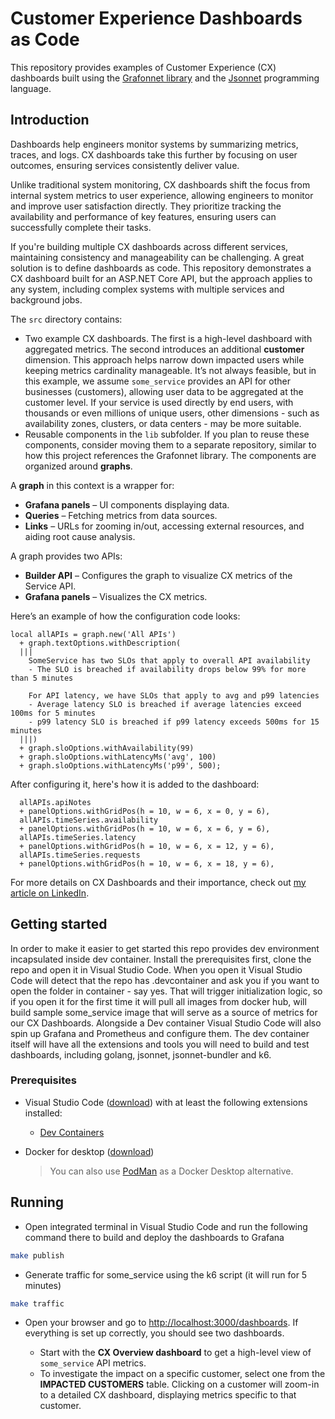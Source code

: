 # Customer Experience Dashboards as Code

This repository provides examples of Customer Experience (CX) dashboards built using the [Grafonnet library](https://github.com/grafana/grafonnet/tree/main) and the [Jsonnet](https://jsonnet.org/) programming language.


## Introduction

Dashboards help engineers monitor systems by summarizing metrics, traces, and logs. CX dashboards take this further by focusing on user outcomes, ensuring services consistently deliver value.

Unlike traditional system monitoring, CX dashboards shift the focus from internal system metrics to user experience, allowing engineers to monitor and improve user satisfaction directly. They prioritize tracking the availability and performance of key features, ensuring users can successfully complete their tasks.

If you're building multiple CX dashboards across different services, maintaining consistency and manageability can be challenging. A great solution is to define dashboards as code. This repository demonstrates a CX dashboard built for an ASP.NET Core API, but the approach applies to any system, including complex systems with multiple services and background jobs.

The `src` directory contains:
- Two example CX dashboards. The first is a high-level dashboard with aggregated metrics. The second introduces an additional **customer** dimension. This approach helps narrow down impacted users while keeping metrics cardinality manageable. It’s not always feasible, but in this example, we assume `some_service` provides an API for other businesses (customers), allowing user data to be aggregated at the customer level. If your service is used directly by end users, with thousands or even millions of unique users, other dimensions - such as availability zones, clusters, or data centers - may be more suitable.
- Reusable components in the `lib` subfolder. If you plan to reuse these components, consider moving them to a separate repository, similar to how this project references the Grafonnet library. The components are organized around **graphs**.

A **graph** in this context is a wrapper for:
- **Grafana panels** – UI components displaying data.
- **Queries** – Fetching metrics from data sources.
- **Links** – URLs for zooming in/out, accessing external resources, and aiding root cause analysis.

A graph provides two APIs:

- **Builder API** – Configures the graph to visualize CX metrics of the Service API.
- **Grafana panels** – Visualizes the CX metrics.

Here’s an example of how the configuration code looks:

```jsonnet
local allAPIs = graph.new('All APIs')
  + graph.textOptions.withDescription(
  |||
    SomeService has two SLOs that apply to overall API availability
    - The SLO is breached if availability drops below 99% for more than 5 minutes

    For API latency, we have SLOs that apply to avg and p99 latencies
    - Average latency SLO is breached if average latencies exceed 100ms for 5 minutes
    - p99 latency SLO is breached if p99 latency exceeds 500ms for 15 minutes
  |||)
  + graph.sloOptions.withAvailability(99)
  + graph.sloOptions.withLatencyMs('avg', 100)
  + graph.sloOptions.withLatencyMs('p99', 500);
```
After configuring it, here's how it is added to the dashboard:

```jsonnet
  allAPIs.apiNotes
  + panelOptions.withGridPos(h = 10, w = 6, x = 0, y = 6),
  allAPIs.timeSeries.availability
  + panelOptions.withGridPos(h = 10, w = 6, x = 6, y = 6),
  allAPIs.timeSeries.latency
  + panelOptions.withGridPos(h = 10, w = 6, x = 12, y = 6),
  allAPIs.timeSeries.requests
  + panelOptions.withGridPos(h = 10, w = 6, x = 18, y = 6),
```

For more details on CX Dashboards and their importance, check out [my article on LinkedIn](https://www.linkedin.com/pulse/building-dashboards-matter-backend-engineers-view-cx-kovalev-r3omf/).


## Getting started

In order to make it easier to get started this repo provides dev environment incapsulated inside dev container. Install the prerequisites first, clone the repo and open it in Visual Studio Code. When you open it Visual Studio Code will detect that the repo has .devcontainer and ask you if you want to open the folder in container - say yes. That will trigger initialization logic, so if you open it for the first time it will pull all images from docker hub, will build sample some_service image that will serve as a source of metrics for our CX Dashboards. Alongside a Dev container Visual Studio Code will also spin up Grafana and Prometheus and configure them. The dev container itself will have all the extensions and tools you will need to build and test dashboards, including golang, jsonnet, jsonnet-bundler and k6.

### Prerequisites

- Visual Studio Code ([download](https://code.visualstudio.com/download)) with at least the following extensions installed:
  - [Dev Containers](https://marketplace.visualstudio.com/items?itemName=ms-vscode-remote.remote-containers)

- Docker for desktop ([download](https://www.docker.com/products/docker-desktop))
  > You can also use [PodMan](https://podman.io) as a Docker Desktop alternative.

## Running

- Open integrated terminal in Visual Studio Code and run the following command there to build and deploy the dashboards to Grafana
```bash
make publish
```

- Generate traffic for some_service using the k6 script (it will run for 5 minutes)
```bash
make traffic
```

- Open your browser and go to [http://localhost:3000/dashboards](http://localhost:3000/dashboards). If everything is set up correctly, you should see two dashboards.

  - Start with the **CX Overview dashboard** to get a high-level view of `some_service` API metrics.
  - To investigate the impact on a specific customer, select one from the **IMPACTED CUSTOMERS** table. Clicking on a customer will zoom-in to a detailed CX dashboard, displaying metrics specific to that customer.

